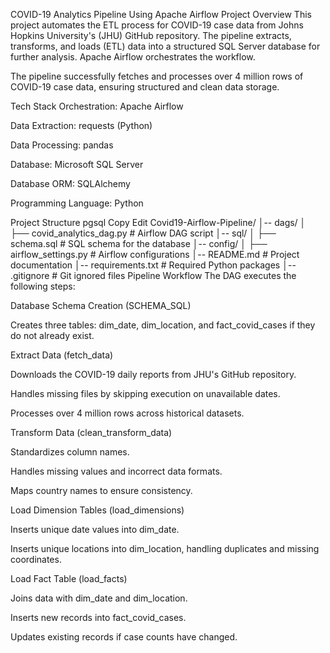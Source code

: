 COVID-19 Analytics Pipeline Using Apache Airflow
Project Overview
This project automates the ETL process for COVID-19 case data from Johns Hopkins University's (JHU) GitHub repository. The pipeline extracts, transforms, and loads (ETL) data into a structured SQL Server database for further analysis. Apache Airflow orchestrates the workflow.

The pipeline successfully fetches and processes over 4 million rows of COVID-19 case data, ensuring structured and clean data storage.

Tech Stack
Orchestration: Apache Airflow

Data Extraction: requests (Python)

Data Processing: pandas

Database: Microsoft SQL Server

Database ORM: SQLAlchemy

Programming Language: Python

Project Structure
pgsql
Copy
Edit
Covid19-Airflow-Pipeline/
│-- dags/
│   ├── covid_analytics_dag.py  # Airflow DAG script
│-- sql/
│   ├── schema.sql  # SQL schema for the database
│-- config/
│   ├── airflow_settings.py  # Airflow configurations
│-- README.md  # Project documentation
│-- requirements.txt  # Required Python packages
│-- .gitignore  # Git ignored files
Pipeline Workflow
The DAG executes the following steps:

Database Schema Creation (SCHEMA_SQL)

Creates three tables: dim_date, dim_location, and fact_covid_cases if they do not already exist.

Extract Data (fetch_data)

Downloads the COVID-19 daily reports from JHU's GitHub repository.

Handles missing files by skipping execution on unavailable dates.

Processes over 4 million rows across historical datasets.

Transform Data (clean_transform_data)

Standardizes column names.

Handles missing values and incorrect data formats.

Maps country names to ensure consistency.

Load Dimension Tables (load_dimensions)

Inserts unique date values into dim_date.

Inserts unique locations into dim_location, handling duplicates and missing coordinates.

Load Fact Table (load_facts)

Joins data with dim_date and dim_location.

Inserts new records into fact_covid_cases.

Updates existing records if case counts have changed.


